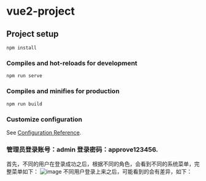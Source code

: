 # vue2-project

## Project setup
```
npm install
```

### Compiles and hot-reloads for development
```
npm run serve
```

### Compiles and minifies for production
```
npm run build
```

### Customize configuration
See [Configuration Reference](https://cli.vuejs.org/config/).


### 管理员登录账号：admin  登录密码：approve123456.
首先，不同的用户在登录成功之后，根据不同的角色，会看到不同的系统菜单，完整菜单如下：
![image](https://github.com/nanapre/vue2/assets/171127789/517e7014-38a3-4953-a0b9-ac722b799444)
不同用户登录上来之后，可能看到的会有差异，如下：
